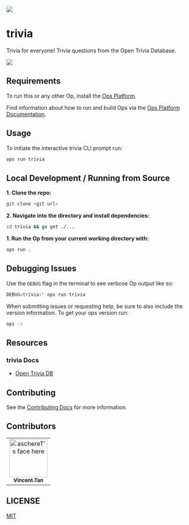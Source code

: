 ![](https://raw.githubusercontent.com/cto-ai/trivia/blob/master/assets/banner.png)

# trivia

Trivia for everyone! Trivia questions from the Open Trivia Database.

![](https://raw.githubusercontent.com/cto-ai/trivia/blob/master/assets/screenshot_cli.png)

## Requirements

To run this or any other Op, install the [Ops Platform](https://cto.ai/platform).

Find information about how to run and build Ops via the [Ops Platform Documentation](https://cto.ai/docs/overview).

## Usage

To initiate the interactive trivia CLI prompt run:

```bash
ops run trivia
```

## Local Development / Running from Source

**1. Clone the repo:**

```bash
git clone <git url>
```

**2. Navigate into the directory and install dependencies:**

```bash
cd trivia && go get ./...
```

**1. Run the Op from your current working directory with:**

```bash
ops run .
```

## Debugging Issues

Use the `DEBUG` flag in the terminal to see verbose Op output like so:

```bash
DEBUG=trivia:* ops run trivia
```

When submitting issues or requesting help, be sure to also include the version information. To get your ops version run:

```bash
ops -v
```

## Resources

### trivia Docs

- [Open Trivia DB](https://opentdb.com/api_config.php)
## Contributing

See the [Contributing Docs](CONTRIBUTING.md) for more information.

## Contributors

<table>
  <tr>
    <td align="center"><a href="https://github.com/aschereT"><img src="https://github.com/aschereT.png" width="100px;" alt="aschereT's face here"/><br /><sub><b>Vincent Tan</b></sub></a><br/></td>
  </tr>
</table>

## LICENSE

[MIT](LICENSE)
